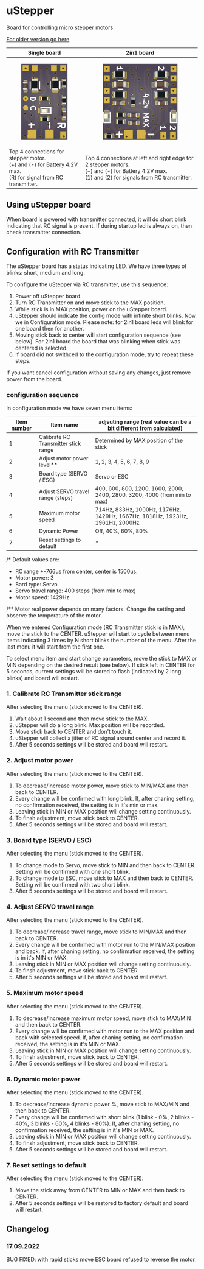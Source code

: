 # uStepper

Board for controlling micro stepper motors

[For older version go here](History.md)

| Single board | 2in1 board | 
|-----------|-----------|
| <p align="center"><img src="Images/uStepperSingle_bot.png" height="200px"></p> | <p align="center"><img src="Images/uStepper2in1_bot.png" height="200px"></p>
| Top 4 connections for stepper motor.<BR>(+) and (-) for Battery 4.2V max.<BR>(R) for signal from RC transmitter. | Top 4 connections at left and right edge for 2 stepper motors.<BR>(+) and (-) for Battery 4.2V max.<BR>(1) and (2) for signals from RC transmitter. | 

## Using uStepper board
When board is powered with transmitter connected, it will do short blink indicating that RC signal is present. If during startup led is always on, then check transmitter connection.

## Configuration with RC Transmitter
The uStepper board has a status indicating LED.
We have three types of blinks: short, medium and long.

To configure the uStepper via RC transmitter, use this sequence:
1. Power off uStepper board.
2. Turn RC Transmitter on and move stick to the MAX position.
3. While stick is in MAX position, power on the uStepper board.
4. uStepper should indicate the config mode with infinite short blinks. Now we in Configuration mode. Please note: for 2in1 board leds will blink for one board then for another.
5. Moving stick back to center will start configuration sequence (see below). For 2in1 board the board that was blinking when stick was centered is selected.
6. If board did not swithced to the configuration mode, try to repeat these steps.

If you want cancel configuration without saving any changes, just remove power from the board.

### configuration sequence
In configuration mode we have seven menu items:

| Item number | Item name | adjsuting range (real value can be a bit different from calculated)
| ------------ | ------------- | -------------
| 1 | Calibrate RC Transmitter stick range | Determined by MAX position of the stick
| 2 | Adjust motor power level** | 1, 2, 3, 4, 5, 6, 7, 8, 9
| 3 | Board type (SERVO / ESC) | Servo or ESC
| 4 | Adjust SERVO travel range (steps) | 400, 600, 800, 1200, 1600, 2000, 2400, 2800, 3200, 4000 (from min to max)
| 5 | Maximum motor speed | 714Hz, 833Hz, 1000Hz, 1176Hz, 1429Hz, 1667Hz, 1818Hz, 1923Hz, 1961Hz, 2000Hz
| 6 | Dynamic Power | Off, 40%, 60%, 80%
| 7 | Reset settings to default | *

/* Default values are: 
* RC range +-766us from center, center is 1500us.
* Motor power: 3 
* Bard type: Servo
* Servo travel range: 400 steps (from min to max)
* Motor speed: 1429Hz

/** Motor real power depends on many factors. Change the setting and observe the temperature of the motor. 

When we entered Configuration mode (RC Transmitter stick is in MAX), move the stick to the CENTER. 
uStepper will start to cycle between menu items indicating 3 times by N short blinks the number of the menu.
After the last menu it will start from the first one.

To select menu item and start change parameters, move the stick to MAX or MIN depending on the desired result (see below).
If stick left in CENTER for 5 seconds, current settings will be stored to flash (indicated by 2 long blinks) and board will restart.

### 1. Calibrate RC Transmitter stick range

After selecting the menu (stick moved to the CENTER).
1. Wait about 1 second and then move stick to the MAX.
2. uStepper will do a long blink. Max position will be recorded.
3. Move stick back to CENTER and don't touch it.
4. uStepper will collect a jitter of RC signal around center and record it.
5. After 5 seconds settings will be stored and board will restart.
 
### 2. Adjust motor power

After selecting the menu (stick moved to the CENTER).
1. To decrease/increase motor power, move stick to MIN/MAX and then back to CENTER.
2. Every change will be confirmed with long blink. If, after chaning setting, no confirmation received, the setting is in it's min or max.
3. Leaving stick in MIN or MAX position will change setting continuously.
4. To finsh adjustment, move stick back to CENTER.
5. After 5 seconds settings will be stored and board will restart.

### 3. Board type (SERVO / ESC)

After selecting the menu (stick moved to the CENTER).
1. To change mode to Servo, move stick to MIN and then back to CENTER. Setting will be confirmed with one short blink.
2. To change mode to ESC, move stick to MAX and then back to CENTER. Setting will be confirmed with two short blink.
3. After 5 seconds settings will be stored and board will restart.

### 4. Adjust SERVO travel range

After selecting the menu (stick moved to the CENTER).
1. To decrease/increase travel range, move stick to MIN/MAX and then back to CENTER.
2. Every change will be confirmed with motor run to the MIN/MAX position and back. If, after chaning setting, no confirmation received, the setting is in it's MIN or MAX.
3. Leaving stick in MIN or MAX position will change setting continuously.
4. To finsh adjustment, move stick back to CENTER.
5. After 5 seconds settings will be stored and board will restart.
 
### 5. Maximum motor speed

After selecting the menu (stick moved to the CENTER).
1. To decrease/increase maximum motor speed, move stick to MAX/MIN and then back to CENTER.
2. Every change will be confirmed with motor run to the MAX position and back with selected speed. If, after chaning setting, no confirmation received, the setting is in it's MIN or MAX.
3. Leaving stick in MIN or MAX position will change setting continuously.
4. To finsh adjustment, move stick back to CENTER.
5. After 5 seconds settings will be stored and board will restart.

### 6. Dynamic motor power

After selecting the menu (stick moved to the CENTER).
1. To decrease/increase dynamic power %, move stick to MAX/MIN and then back to CENTER.
2. Every change will be confirmed with short blink (1 blink - 0%, 2 blinks - 40%, 3 blinks - 60%, 4 blinks - 80%). If, after chaning setting, no confirmation received, the setting is in it's MIN or MAX.
3. Leaving stick in MIN or MAX position will change setting continuously.
4. To finsh adjustment, move stick back to CENTER.
5. After 5 seconds settings will be stored and board will restart.

### 7. Reset settings to default

After selecting the menu (stick moved to the CENTER).
1. Move the stick away from CENTER to MIN or MAX and then back to CENTER.
2. After 5 seconds settings will be restored to factory default and board will restart.

## Changelog
### 17.09.2022
BUG FIXED: with rapid sticks move ESC board refused to reverse the motor.
